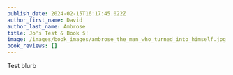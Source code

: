 ```yaml
---
publish_date: 2024-02-15T16:17:45.022Z
author_first_name: David
author_last_name: Ambrose
title: Jo's Test & Book $!
image: /images/book_images/ambrose_the_man_who_turned_into_himself.jpg
book_reviews: []
---
```

T﻿est blurb